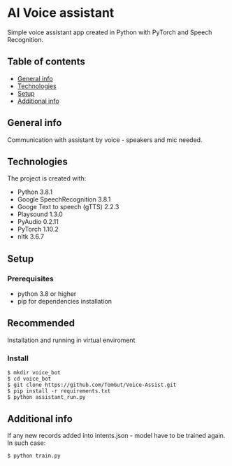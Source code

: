 # AI Voice assistant

Simple voice assistant app created in Python with PyTorch and Speech Recognition.

## Table of contents

* [General info](#general-info)
* [Technologies](#technologies)
* [Setup](#setup)
* [Additional info](#additional-info)

## General info

Communication with assistant by voice - speakers and mic needed.

## Technologies

The project is created with:
* Python 3.8.1
* Google SpeechRecognition 3.8.1
* Googe Text to speech (gTTS) 2.2.3
* Playsound 1.3.0
* PyAudio 0.2.11
* PyTorch 1.10.2
* nltk 3.6.7


## Setup

### Prerequisites

* python 3.8 or higher
* pip for dependencies installation

## Recommended

Installation and running in virtual enviroment

### Install

```
$ mkdir voice_bot
$ cd voice_bot
$ git clone https://github.com/TomGut/Voice-Assist.git
$ pip install -r requirements.txt
$ python assistant_run.py

```

## Additional info

If any new records added into intents.json - model have to be trained again.
In such case:

```
$ python train.py

```